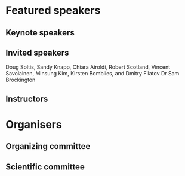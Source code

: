 # Featured speakers

## Keynote speakers


## Invited speakers
Doug Soltis, Sandy Knapp, Chiara Airoldi, Robert Scotland, Vincent Savolainen, Minsung Kim, Kirsten Bomblies, and Dmitry Filatov
Dr Sam Brockington
## Instructors


# Organisers


## Organizing committee


## Scientific committee
